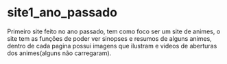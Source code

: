 # site1_ano_passado
Primeiro site feito no ano passado, tem como foco ser um site de animes, o site tem as funções de poder ver sinopses e resumos de alguns animes, dentro de cada pagina possui imagens que ilustram e videos de aberturas dos animes(alguns não carregaram).
